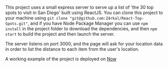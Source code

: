 This project uses a small express server to serve up a list of 'the 30 top spots to visit in San Diego' built using ReactJS.
You can clone this project to your machine using `git clone "git@github.com:Z4rkal/React-Top-Spots.git"`, and if you have Node Package Manager you can use `npm install` in the project folder to download the dependencies, and then `npm start` to build the project and then launch the server.

The server listens on port 3000, and the page will ask for your location data in order to list the distance to each item from the user's location.

A working example of the project is deployed on [Now](https://react100-san-diego-top-spots.zarkal.now.sh/)